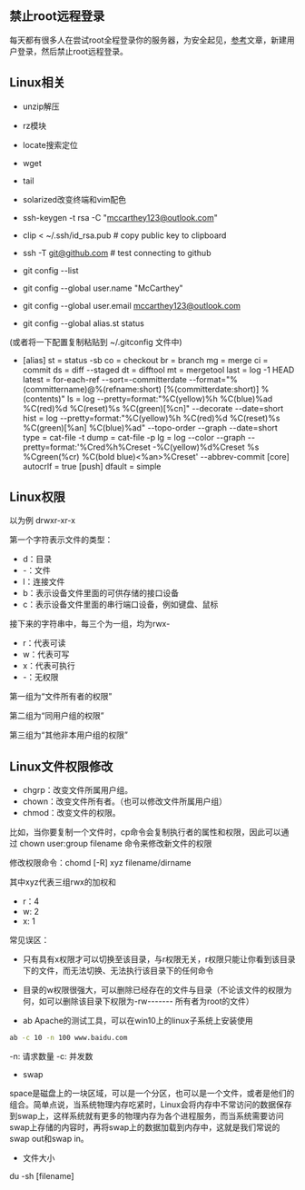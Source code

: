 ## 禁止root远程登录
每天都有很多人在尝试root全程登录你的服务器，为安全起见，[参考](https://www.cnblogs.com/jianz/p/7979250.html)文章，新建用户登录，然后禁止root远程登录。
## Linux相关
- unzip解压

- rz模块

- locate搜索定位

- wget

- tail

- solarized改变终端和vim配色

- ssh-keygen -t rsa -C "mccarthey123@outlook.com"

- clip < ~/.ssh/id_rsa.pub # copy public key to clipboard

- ssh -T git@github.com # test connecting to github 
- git config --list

- git config --global user.name "McCarthey"

- git config --global user.email mccarthey123@outlook.com

- git config --global alias.st status

(或者将一下配置复制粘贴到 ~/.gitconfig 文件中)

- [alias]
st = status -sb
co = checkout
br = branch
mg = merge
ci = commit
ds = diff --staged
dt = difftool
mt = mergetool
last = log -1 HEAD
latest = for-each-ref --sort=-committerdate --format=\"%(committername)@%(refname:short) [%(committerdate:short)] %(contents)\"
ls = log --pretty=format:\"%C(yellow)%h %C(blue)%ad %C(red)%d %C(reset)%s %C(green)[%cn]\" --decorate --date=short
hist = log --pretty=format:\"%C(yellow)%h %C(red)%d %C(reset)%s %C(green)[%an] %C(blue)%ad\" --topo-order --graph --date=short
type = cat-file -t
dump = cat-file -p
lg = log --color --graph --pretty=format:'%Cred%h%Creset -%C(yellow)%d%Creset %s %Cgreen(%cr) %C(bold blue)<%an>%Creset' --abbrev-commit
[core]
autocrlf = true
[push]
dfault = simple

## Linux权限
以为例 drwxr-xr-x 

第一个字符表示文件的类型：
- d：目录
- -：文件
- l：连接文件
- b：表示设备文件里面的可供存储的接口设备
- c：表示设备文件里面的串行端口设备，例如键盘、鼠标

接下来的字符串中，每三个为一组，均为rwx-
- r：代表可读
- w：代表可写
- x：代表可执行
- -：无权限

第一组为“文件所有者的权限”

第二组为“同用户组的权限”

第三组为“其他非本用户组的权限”

## Linux文件权限修改

- chgrp：改变文件所属用户组。
- chown：改变文件所有者。（也可以修改文件所属用户组）
- chmod：改变文件的权限。

比如，当你要复制一个文件时，cp命令会复制执行者的属性和权限，因此可以通过 chown user:group filename 命令来修改新文件的权限

修改权限命令：chomd [-R] xyz filename/dirname

其中xyz代表三组rwx的加权和

- r：4
- w: 2
- x: 1

常见误区：
- 只有具有x权限才可以切换至该目录，与r权限无关，r权限只能让你看到该目录下的文件，而无法切换、无法执行该目录下的任何命令
- 目录的w权限很强大，可以删除已经存在的文件与目录（不论该文件的权限为何，如可以删除该目录下权限为-rw------- 所有者为root的文件）


- ab
Apache的测试工具，可以在win10上的linux子系统上安装使用
```bash
ab -c 10 -n 100 www.baidu.com
```
-n: 请求数量
-c: 并发数

- swap

space是磁盘上的一块区域，可以是一个分区，也可以是一个文件，或者是他们的组合。简单点说，当系统物理内存吃紧时，Linux会将内存中不常访问的数据保存到swap上，这样系统就有更多的物理内存为各个进程服务，而当系统需要访问swap上存储的内容时，再将swap上的数据加载到内存中，这就是我们常说的swap out和swap in。

- 文件大小

du -sh [filename] 